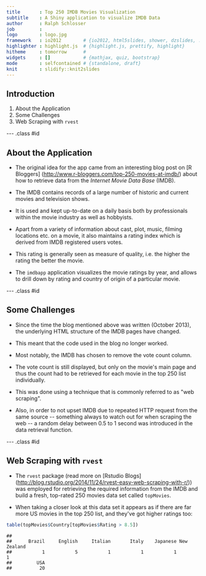 ```yaml
---
title       : Top 250 IMDB Movies Visualization
subtitle    : A Shiny application to visualize IMDB Data
author      : Ralph Schlosser
job         : 
logo        : logo.jpg
framework   : io2012        # {io2012, html5slides, shower, dzslides, ...}
highlighter : highlight.js  # {highlight.js, prettify, highlight}
hitheme     : tomorrow      # 
widgets     : []            # {mathjax, quiz, bootstrap}
mode        : selfcontained # {standalone, draft}
knit        : slidify::knit2slides
---
```




<style>
.title-slide {
  background-color: #FEFEF5; /* #EDE0CF; ; #CA9F9D*/
}

.title-slide hgroup > h1{
 font-family: 'Oswald', 'Helvetica', sanserif; 
}

.title-slide hgroup > h1, 
.title-slide hgroup > h2 {
  color: #944E2D ;  /* ; #EF5150*/
}

.current article > h2, 
.class hgroup > h2 {
  color: #944E2D ;  /* ; #EF5150*/
}
</style>

## Introduction

1. About the Application
2. Some Challenges
3. Web Scraping with `rvest`

--- .class #id 

## About the Application

* The original idea for the app came from an interesting blog post on [R Bloggers] (http://www.r-bloggers.com/top-250-movies-at-imdb/) about how to retrieve data from the _Internet Movie Data Base_ (IMDB).

* The IMDB contains records of a large number of historic and current movies and television shows.

* It is used and kept up-to-date on a daily basis both by professionals within the movie industry as well as hobbyists. 

* Apart from a variety of information about cast, plot, music, filming locations etc. on a movie, it also maintains a rating index which is derived from IMDB registered users votes.

* This rating is generally seen as measure of quality, i.e. the higher the rating the better the movie.

* The `imdbapp` application visualizes the movie ratings by year, and allows to drill down by rating and country of origin of a particular movie.

--- .class #id 

## Some Challenges

* Since the time the blog mentioned above was written (October 2013), the underlying HTML structure of the IMDB pages have changed.

* This meant that the code used in the blog no longer worked. 

* Most notably, the IMDB has chosen to remove the vote count column.

* The vote count is still displayed, but only on the movie's main page and thus the count had to be retrieved for each movie in the top 250 list individually.

* This was done using a technique that is commonly referred to as "web scraping".

* Also, in order to not upset IMDB due to repeated HTTP request from the same source -- something always to watch out for when scraping the web -- a random delay between 0.5 to 1 second was introduced in the data retrieval function.

--- .class #id 

## Web Scraping with `rvest`

* The `rvest` package (read more on [Rstudio Blogs] (http://blog.rstudio.org/2014/11/24/rvest-easy-web-scraping-with-r/)) was employed for retrieving the required information from the IMDB and build a fresh, top-rated 250 movies data set called `topMovies`.

* When taking a closer look at this data set it appears as if there are far more US movies in the top 250 list, and they've got higher ratings too:


```r
table(topMovies$Country[topMovies$Rating > 8.5])
```

```
## 
##      Brazil     English     Italian       Italy    Japanese New Zealand 
##           1           5           1           1           1           1 
##         USA 
##          20
```


